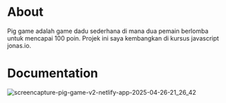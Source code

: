 # About
Pig game adalah game dadu sederhana di mana dua pemain berlomba untuk mencapai 100 poin. Projek ini saya kembangkan di kursus javascript jonas.io.

# Documentation
![screencapture-pig-game-v2-netlify-app-2025-04-26-21_26_42](https://github.com/user-attachments/assets/0706a257-c280-47bd-bf36-7b4be85f2f27)
